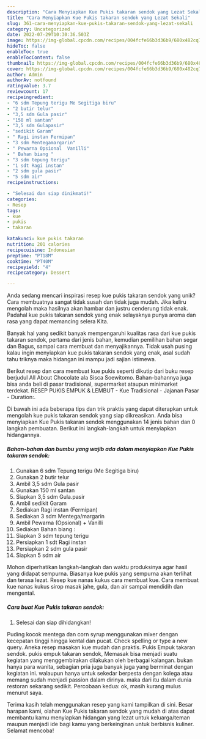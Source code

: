 ```yaml
---
description: "Cara Menyiapkan Kue Pukis takaran sendok yang Lezat Sekali"
title: "Cara Menyiapkan Kue Pukis takaran sendok yang Lezat Sekali"
slug: 361-cara-menyiapkan-kue-pukis-takaran-sendok-yang-lezat-sekali
category: Uncategorized
date: 2022-07-29T10:30:36.503Z
image: https://img-global.cpcdn.com/recipes/004fcfe66b3d36b9/680x482cq70/kue-pukis-takaran-sendok-foto-resep-utama.jpg
hideToc: false
enableToc: true
enableTocContent: false
thumbnail: https://img-global.cpcdn.com/recipes/004fcfe66b3d36b9/680x482cq70/kue-pukis-takaran-sendok-foto-resep-utama.jpg
cover: https://img-global.cpcdn.com/recipes/004fcfe66b3d36b9/680x482cq70/kue-pukis-takaran-sendok-foto-resep-utama.jpg
author: Admin
authorAv: notfound
ratingvalue: 3.7
reviewcount: 17
recipeingredient:
- "6 sdm Tepung terigu Me Segitiga biru"
- "2 butir telur"
- "3,5 sdm Gula pasir"
- "150 ml santan"
- "3,5 sdm Gulapasir"
- "sedikit Garam"
- " Ragi instan Fermipan"
- "3 sdm Mentegamargarin"
- " Pewarna Opsional  Vanilli"
- " Bahan biang "
- "3 sdm tepung terigu"
- "1 sdt Ragi instan"
- "2 sdm gula pasir"
- "5 sdm air"
recipeinstructions:

- "Selesai dan siap dinikmati!"
categories:
- Resep
tags:
- kue
- pukis
- takaran

katakunci: kue pukis takaran 
nutrition: 201 calories
recipecuisine: Indonesian
preptime: "PT18M"
cooktime: "PT40M"
recipeyield: "4"
recipecategory: Dessert

---
```





Anda sedang mencari inspirasi resep kue pukis takaran sendok yang unik? Cara membuatnya sangat tidak susah dan tidak juga mudah. Jika keliru mengolah maka hasilnya akan hambar dan justru cenderung tidak enak. Padahal kue pukis takaran sendok yang enak selayaknya punya aroma dan rasa yang dapat memancing selera Kita.





Banyak hal yang sedikit banyak mempengaruhi kualitas rasa dari kue pukis takaran sendok, pertama dari jenis bahan, kemudian pemilihan bahan segar dan Bagus, sampai cara membuat dan menyajikannya. Tidak usah pusing kalau ingin menyiapkan kue pukis takaran sendok yang enak,      asal sudah tahu triknya maka hidangan ini mampu jadi sajian istimewa.














Berikut resep dan cara membuat kue pukis seperti dikutip dari buku resep berjudul All About Chocolate ala Sisca Soewitomo. Bahan-bahannya juga bisa anda beli di pasar tradisional, supermarket ataupun minimarket terdekat. RESEP PUKIS EMPUK &amp; LEMBUT - Kue Tradisional - Jajanan Pasar - Duration:.






Di bawah ini ada beberapa tips dan trik praktis yang dapat diterapkan untuk mengolah kue pukis takaran sendok yang siap dikreasikan. Anda bisa menyiapkan Kue Pukis takaran sendok menggunakan 14 jenis bahan dan 0 langkah pembuatan. Berikut ini langkah-langkah untuk menyiapkan hidangannya.

<!--inarticleads1-->

##### Bahan-bahan dan bumbu yang wajib ada dalam menyiapkan Kue Pukis takaran sendok:

1. Gunakan 6 sdm Tepung terigu (Me Segitiga biru)
1. Gunakan 2 butir telur
1. Ambil 3,5 sdm Gula pasir
1. Gunakan 150 ml santan
1. Siapkan 3,5 sdm Gula.pasir
1. Ambil sedikit Garam
1. Sediakan  Ragi instan (Fermipan)
1. Sediakan 3 sdm Mentega/margarin
1. Ambil  Pewarna (Opsional) + Vanilli
1. Sediakan  Bahan biang :
1. Siapkan 3 sdm tepung terigu
1. Persiapkan 1 sdt Ragi instan
1. Persiapkan 2 sdm gula pasir
1. Siapkan 5 sdm air


Mohon diperhatikan langkah-langkah dan waktu produksinya agar hasil yang didapat sempurna. Biasanya kue pukis yang sempurna akan terlihat dan terasa lezat. Resep kue nanas kukus cara membuat kue. Cara membuat kue nanas kukus sirop masak jahe, gula, dan air sampai mendidih dan mengental. 

<!--inarticleads2-->

##### Cara buat Kue Pukis takaran sendok:


1. Selesai dan siap dihidangkan!

Puding kocok mentega dan corn syrup menggunakan mixer dengan kecepatan tinggi hingga kental dan pucat. Check spelling or type a new query. Aneka resep masakan kue mudah dan praktis. Pukis Empuk takaran sendok. pukis empuk takaran sendok, Memasak bisa menjadi suatu kegiatan yang menggembirakan dilakukan oleh berbagai kalangan. bukan hanya para wanita, sebagian pria juga banyak juga yang berminat dengan kegiatan ini. walaupun hanya untuk sekedar berpesta dengan kolega atau memang sudah menjadi passion dalam dirinya. maka dari itu dalam dunia restoran sekarang sedikit. Percobaan kedua: ok, masih kurang mulus menurut saya. 

Terima kasih telah menggunakan resep yang kami tampilkan di sini. Besar harapan kami, olahan Kue Pukis takaran sendok yang mudah di atas dapat membantu kamu menyiapkan hidangan yang lezat untuk keluarga/teman maupun menjadi ide bagi kamu yang berkeinginan untuk berbisnis kuliner. Selamat mencoba!
